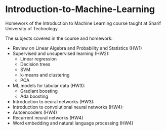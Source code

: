 # Introduction-to-Machine-Learning
Homework of the Introduction to Machine Learning course taught at Sharif University of Technology

The subjects covered in the course and homework:
- Review on Linear Algebra and Probability and Statistics (HW1)
- Supervised and unsupervised learning (HW2):
   - Linear regression
   - Decision trees
   - SVM
   - k-means and clustering
   - PCA
- ML models for tabular data (HW3):
  - Gradiant boosting
  - Ada boosting
- Introduction to neural networks (HW3):
- Introduction to convolutional neural networks (HW4):
- Autoencoders (HW4)
- Recurrent neural networks (HW4)
- Word embedding and natural language processing (HW4)
